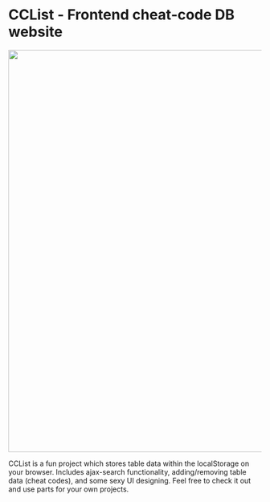<h1>CCList - Frontend cheat-code DB website</h1>
<p>
<img src="https://i.gyazo.com/3873bc03b06b434f208eddd6c3d6a77a.jpg" width="800px" height="auto">
</p>
<p>
CCList is a fun project which stores table data within the localStorage on your browser.
Includes ajax-search functionality, adding/removing table data (cheat codes), and some sexy UI designing. Feel free to check it out and use parts for your own projects.
</p>
